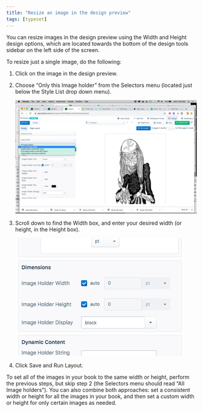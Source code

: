 ```yaml
---
title: "Resize an image in the design preview"
tags: [typeset]
---
```

 
<html><body><section data-type="chapter" class="hsecchapter" data-hederis-type="hsecchapter" id="resize-images" data-pi-attrs="id: resize-images; data-tags: typeset;" role="doc-chapter" data-tags="typeset" data-author-name=" " data-book-title=" " title="Resize an image in the design preview"><p class="hblkp" data-hederis-type="hblkp" id="p1JA5ouMB">You can resize images in the design preview using the Width and Height design options, which are located towards the bottom of the design tools sidebar on the left side of the screen. </p><p class="hblkp" data-hederis-type="hblkp" id="plb9JYxZR">To resize just a single image, do the following:</p><ol class="hwprnumlist" data-hederis-type="hwprnumlist" id="pzvWAaJDS"><li class="hblkoli" data-hederis-type="hblkoli" id="liRQSFDnXF"><p class="hblkoli" data-hederis-type="hblklip" id="pu3T7xNRH">Click on the image in the design preview.</p></li><li class="hblkoli" data-hederis-type="hblkoli" id="liNG3KottK"><p class="hblkoli" data-hederis-type="hblklip" id="p3G90mFAX">Choose &#8220;Only this Image holder&#8221; from the Selectors menu (located just below the Style List drop down menu).</p><img data-hederis-type="hblkimg" class="hblkimg" id="pqagj4BaY" src="/images/resize_img_1.png" data-img-src="/images/resize_img_1.png"/></li><li class="hblkoli" data-hederis-type="hblkoli" id="lijoYp4CiI"><p class="hblkoli" data-hederis-type="hblklip" id="pVXK0pLFq">Scroll down to find the Width box, and enter your desired width (or height, in the Height box).</p><img data-hederis-type="hblkimg" class="hblkimg" id="pTb0wm9cY" src="/images/resize_img_2.png" data-img-src="/images/resize_img_2.png"/></li><li class="hblkoli" data-hederis-type="hblkoli" id="liszWQWDCS"><p class="hblkoli" data-hederis-type="hblklip" id="pD7Was7ub">Click Save and Run Layout.</p></li></ol><p class="hblkp" data-hederis-type="hblkp" id="p68y5pZeN">To set all of the images in your book to the same width or height, perform the previous steps, but skip step 2 (the Selectors menu should read &#8220;All Image holders&#8221;). You can also combine both approaches: set a consistent width or height for all the images in your book, and then set a custom width or height for only certain images as needed.</p></section></body></html>
